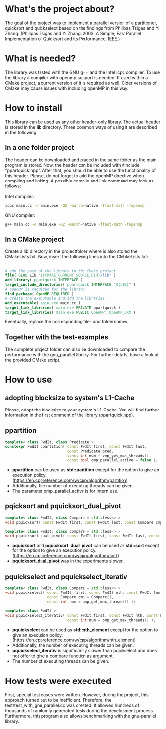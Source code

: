 # What's the project about?
The goal of the project was to implement a parallel version of a partitioner, quicksort and quickselect based on the findings from Philipas Tsigas and Yi Zhang. (Philipas Tsigas and Yi Zhang. 2003. A Simple, Fast Parallel Implementation of Quicksort and its Performance. IEEE.)
# What is needed?
The library was tested with the GNU g++ and the Intel icpc compiler. To use the library a compiler with openmp support is needed. If used within a CMake project, a current version of it is required as well. Older versions of CMake may cause issues with including openMP in this way.
# How to install
This library can be used as any other header-only library. The actual header is stored in the **lib** directory. Three common ways of using it are described in the following. 
## In a one folder project
The header can be downloaded and placed in the same folder as the main program is stored. Now, the header can be included with #include "ppartquick.hpp". After that, you should be able to use the functionality of this header. Please, do not forget to add the openMP directive when compiling and linking. A possible compile and link command may look as follows:<br/><br/>
Intel compiler:
```bash
icpc main.cc -o main.exe -O2 -march=native -ffast-math -fopenmp
```
GNU compiler:
```bash
g++ main.cc -o main.exe -O2 -march=native -ffast-math -fopenmp
```
## In a CMake project
Create a lib directory in the projectfolder where is also stored the CMakeLists.txt. Now, insert the following lines into the CMakeLists.txt:<br/><br/>
```cmake
# add the path of the library to the CMake project
file( GLOB LIB "${CMAKE_CURRENT_SOURCE_DIR}/lib" )
add_library( ppartquick INTERFACE )
target_include_directories( ppartquick INTERFACE "${LIB}" )
# openMP is required for the library
find_package( OpenMP REQUIRED )
# create the executable and add the libraries
add_executable( main.exe main.cc )
target_link_libraries( main.exe PRIVATE ppartquick )
target_link_libraries( main.exe PUBLIC OpenMP::OpenMP_CXX )
```
Eventually, replace the corresponding file- and foldernames.
## Together with the test-examples
The complete project folder can also be downloaded to compare the performance with the gnu_parallel library.
For further details, have a look at the provided CMake script.
# How to use
## adopting blocksize to system's L1-Cache
Please, adopt the blocksize to your system's L1-Cache. You will find further information in the first comment of the library (ppartquick.hpp).
## ppartition
```cpp
template< class FwdIt, class Predicate >
constexpr FwdIt ppartition( const FwdIt first, const FwdIt last,
                            const Predicate pred,
                            const int num = omp_get_max_threads(),
                            const bool omp_parallel_active = false );
```
- **ppartition** can be used as **std::partition** except for the option to give an execution policy. (https://en.cppreference.com/w/cpp/algorithm/partition)
- Additionally, the number of executing threads can be given.
- The parameter omp_parallel_active is for intern use.
## pqicksort and pquicksort_dual_pivot
```cpp
template< class FwdIt, class Compare = std::less<> >
void pquicksort( const FwdIt first, const FwdIt last, const Compare cmp = Compare{} );

template< class FwdIt, class Compare = std::less<> >
void pquicksort_dual_pivot( const FwdIt first, const FwdIt last, const Compare cmp = Compare{} );
```
- **pquicksort** and **pquicksort_dual_pivot** can be used as **std::sort** except for the option to give an execution policy. (https://en.cppreference.com/w/cpp/algorithm/sort)
- **pquicksort_dual_pivot** was in the experiments slower.
## pquickselect and pquickselect_iterativ
```cpp
template< class FwdIt, class Compare = std::less<> >
void pquickselect( const FwdIt first, const FwdIt nth, const FwdIt last,
                   const Compare cmp = Compare{},
                   const int num = omp_get_max_threads() );
                   
template< class FwdIt >
void pquickselect_iterativ( const FwdIt first, const FwdIt nth, const FwdIt last,
                            const int num = omp_get_max_threads() );
```
- **pquickselect** can be used as **std::nth_element** except for the option to give an execution policy. (https://en.cppreference.com/w/cpp/algorithm/nth_element)
- Additionally, the number of executing threads can be given.
- **pquickselect_iterativ** is significantly slower than pqickselect and does not offer to give a compare function as argument.
- The number of executing threads can be given.
# How tests were executed
First, special test cases were written. However, during the project, this approach turned out to be inefficient. Therefore, the test/test_with_gnu_parallel.cc was created. It allowed hundreds of thousands of randomly generated tests during the development process. Furthermore, this program also allows benchmarking with the gnu-parallel library.

